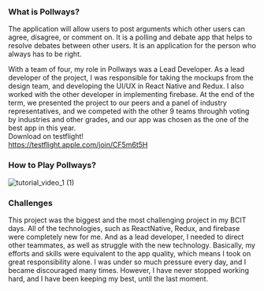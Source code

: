 ### What is Pollways?
The application will allow users to post arguments which other users can agree, disagree, or comment on. It is a polling and debate app that helps to resolve debates between other users. It is an application for the person who always has to be right.

With a team of four, my role in Pollways was a Lead Developer. As a lead developer of the project, I was responsible for taking the mockups from the design team, and developing the UI/UX in React Native and Redux. I also worked with the other developer in implementing firebase. At the end of the term, we presented the project to our peers and a panel of industry representatives, and we competed with the other 9 teams throughh voting by industries and other grades, and our app was chosen as the one of the best app in this year.
<br>
Download on testflight!<br>
https://testflight.apple.com/join/CF5m6t5H

### How to Play Pollways?

![tutorial_video_1 (1)](https://user-images.githubusercontent.com/32582917/60463358-a4c7c780-9c00-11e9-872a-21fcf7c5055c.gif)

### Challenges
This project was the biggest and the most challenging project in my BCIT days. All of the technologies, such as ReactNative, Redux, and firebase were completely new for me. And as a lead developer, I needed to direct other teammates, as well as struggle with the new technology. Basically, my efforts and skills were equivalent to the app quality, which means I took on great responsibility alone. I was under so much pressure every day, and I became discouraged many times. However, I have never stopped working hard, and I have been keeping my best, until the last moment.

